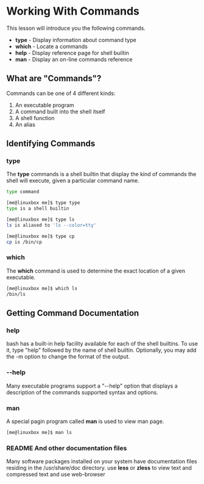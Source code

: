 # Working With Commands
This lesson will introduce you the following commands.
- **type** - Display information about command type
- **which** - Locate a commands
- **help** - Display reference page for shell builtin
- **man** - Display an on-line commands reference

## What are "Commands"?
Commands can be one of 4 different kinds:
1. An executable program
2. A command built into the shell itself
3. A shell function
4. An alias

## Identifying Commands
### type
The **type** commands is a shell builtin that display the kind of commands the shell will execute, given a particular command name.
```bash
type command
```
```bash
[me@linuxbox me]$ type type
type is a shell builtin

[me@linuxbox me]$ type ls
ls is aliased to 'ls --color=tty'

[me@linuxbox me]$ type cp
cp is /bin/cp
```

### which
The **which** command is used to determine the exact location of a given executable.
```bash
[me@linuxbox me]$ which ls
/bin/ls
```

## Getting Command Documentation
### help
bash has a built-in help facility available for each of the shell builtins. To use it, type "help" followed by the name of shell builtin. Optionally, you may add the -m option to change the format of the output.

### --help
Many executable programs support a "--help" option that displays a description of the commands supported syntax and options.

### man
A special pagin program called **man** is used to view man page.
``` bash
[me@linuxbox me]$ man ls
```

### README And other documentation files
Many software packages installed on your system have documentation files residing in the /usr/share/doc directory.
use **less** or **zless** to view text and compressed text and use web-browser  
<!--stackedit_data:
eyJoaXN0b3J5IjpbODk5NDIxNDY3XX0=
-->